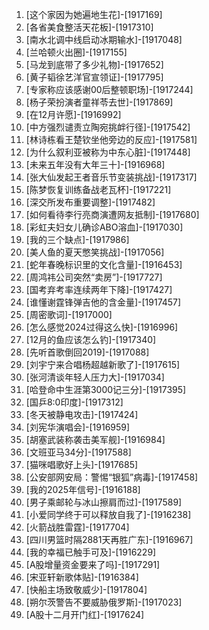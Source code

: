 
1. [这个家因为她遍地生花]-[1917169]
1. [各省美食整活天花板]-[1917310]
1. [南水北调中线启动冰期输水]-[1917048]
1. [兰哈顿火出圈]-[1917155]
1. [马龙到底带了多少礼物]-[1917652]
1. [黄子韬徐艺洋官宣领证]-[1917795]
1. [专家称应该感谢00后整顿职场]-[1917244]
1. [杨子荣扮演者童祥苓去世]-[1917869]
1. [在12月许愿]-[1916992]
1. [中方强烈谴责立陶宛挑衅行径]-[1917542]
1. [林诗栋看王楚钦坐他旁边的反应]-[1917581]
1. [为什么叙利亚被称为中东心脏]-[1917448]
1. [未来五年没有大年三十]-[1916968]
1. [张大仙发起王者音乐节变装挑战]-[1917317]
1. [陈梦恢复训练备战老瓦杯]-[1917221]
1. [深交所发布重要调整]-[1917482]
1. [如何看待李行亮商演遭网友抵制]-[1917680]
1. [彩虹夫妇女儿确诊ABO溶血]-[1917030]
1. [我的三个缺点]-[1917986]
1. [美人鱼的夏天憋笑挑战]-[1917056]
1. [蛇年春晚标识里的文化含量]-[1916453]
1. [周鸿祎公司突然“卖房”]-[1917727]
1. [国考弃考率连续两年下降]-[1917427]
1. [谁懂谢霆锋弹吉他的含金量]-[1917457]
1. [周密歌词]-[1917000]
1. [怎么感觉2024过得这么快]-[1916996]
1. [12月的鱼应该怎么钓]-[1917340]
1. [先听首歌倒回2019]-[1917088]
1. [刘宇宁来合唱杨超越新歌了]-[1917615]
1. [张河清谈年轻人压力大]-[1917034]
1. [哈登命中生涯第3000记三分]-[1917395]
1. [国乒8:0印度]-[1917312]
1. [冬天被静电攻击]-[1917424]
1. [刘宪华演唱会]-[1916959]
1. [胡塞武装称袭击美军舰]-[1916984]
1. [文班亚马34分]-[1917588]
1. [猫咪唱歌好上头]-[1917685]
1. [公安部网安局：警惕“银狐”病毒]-[1917458]
1. [我的2025年信号]-[1916188]
1. [男子乘邮轮与冰山擦肩而过]-[1917589]
1. [小爱同学终于可以释放自我了]-[1916238]
1. [火箭战胜雷霆]-[1917704]
1. [四川男篮时隔2881天再胜广东]-[1916967]
1. [我的幸福已触手可及]-[1916229]
1. [A股增量资金要来了吗]-[1917291]
1. [宋亚轩新歌体贴]-[1916384]
1. [快船主场致敬威少]-[1917804]
1. [朔尔茨警告不要威胁俄罗斯]-[1917023]
1. [A股十二月开门红]-[1917624]